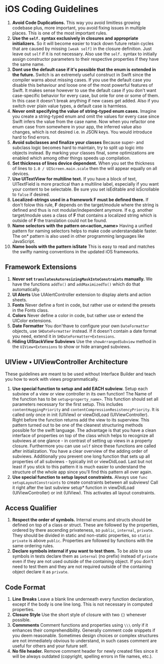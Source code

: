 # iOS Coding Guidelines

1. **Avoid Code Duplications.** This way you avoid limitless growing codebase plus, more important, you avoid fixing issues in multiple places. This is one of the most important rules.
1. **Use the `self.` syntax exclusively in closures and appropriate initializers.** So it will become easier to track down future retain cycles that are caused by missing `[weak self]` in the closure definition. Just leave out `self` if it is not necessary. Also use the `self.` syntax to initially assign constructor parameters to their respective properties if they have the same name.
1. **Dont use the default case if it's possible that the enum is extended in the future.** Switch is an extremely useful construct in Swift since the compiler warns about missing cases. If you use the default case you disable this behaviour and loose one of the most powerful features of Swift. It makes sense however to use the default case if you don't want case-specific behavior for every case, but onle for one or some of them. In this case it doesn't break anything if new cases get added. Also if you switch over plain value types, a default case is harmless.
1. **Never omit specifying the value of string-typed enum cases.** Imagine you create a string-typed enum and omit the values for every case since Swift infers the value from the case name. Now when you refactor one enum case from somewhere in your app, the inferred value also changes, which is not desired i.e. in JSON keys. You would introduce hard to find errors.
1. **Avoid subclasses and finalize your classes** Because super- and subclass logic becomes hard to maintain, try to split up logic into objects instead. By marking your classes final, some optimizations are enabled which among other things speeds up compilation.
1. **Set thickness of lines device dependent.** When you set the thickness of lines to `1.0 / UIScreen.main.scale` then the will appear equally on all devices.
1. **Use UITextView for multiline text.** If you have a block of text, UITextField is more practical than a multiline label, especially if you want your content to be selectable. Be sure you set isEditable and isScrollable to `false` if desired.
1. **Localized-strings used in a framework F must be defined there.** If don't folow this rule, **F** depends on the target/module where the string is defined and thus is not modular/independent anymore. If e.g. another target/module uses a class of **F** that contains a localized string which is outside of **F** the translation could not be found.
1. **Name selectors with the pattern on<action_name>** Having a unified pattern for naming selectors helps to make code understandable faster. The on* pattern is also used in other programming languages like JavaScript.
1. **Name bools with the pattern isState** This is easy to read and matches the swifty naming conventions in the updated iOS frameworks.

## Framework Extensions

1. **Never set `translatesAutoresizingMaskIntoConstraints` manually.** We have the functions `addTo()` and `addMaximizedTo()` which do that automatically.
1. **UI Alerts** Use UIAlertController extension to display alerts and action sheets.
1. **Fonts** Never define a font in code, but rather use or extend the presets in the Fonts class.
1. **Colors** Never define a color in code, but rather use or extend the UIColor extensions.
1. **Date Formatter** You don'thave to configure your own `DateFormatter` objects, use `SHDateFormatter` instead. If it doesn't contain a date format you need, extend it in `SHDateFormatter+Extensions`.
1. **Hiding UIStackView Subviews** Use the `showArrangedSubview` method in the `UIView+Extensions` to show or hide arranged subviews.

## UIView • UIViewController Architecture

These guidelines are meant to be used without Interface Builder and teach you how to work with views programmatically.

1. **Use special function to setup and add EACH subview.** Setup each subview of a view or view controller in its own function! The Name of the function has to be `setup<property_name>`. This function should set all parameters necessary for the first setup. This includes `contentHuggingPriority` and `contentCompressionResistencyPriority`. It is called only once in init (UIView) or viewDidLoad (UIViewController). Right before the function returns add the view to its superview. This pattern turned out to be one of the cleanest structuring methods possible for the swift language. The advantage is that you have a clean interface of properties on top of the class which helps to recognize all subviews at one glance - in contrast of setting up views in a property closure. Furthermore you can use `self` since these functions are called after initialization. You have a clear overview of the adding order of subviews. Additionally you prevent one long function that sets up all properties of all subviews - typically init or viewDidLoad. Last but not least if you stick to this pattern it is much easier to understand the structure of the whole app since you'll find this pattern all over again.
1. **Use special function to setup layout constraints.** Always use `func setupLayoutConstraints` to create constraints between all subviews! Call it right after the last subview setup* function in viewDidLoad (UIViewController) or init (UIView). This activates all layout constraints.

## Access Qualifier

1. **Respect the order of symbols.** Internal enums and structs should be defined on top of a class or struct. These are followed by the properties, ordered by there ascending privateness, so `public`, `internal`, `private`. They should be divided in static and non-static properties, so `static private` is above `public`. Properties are followed by functions with the same ordering rules.
1. **Declare symbols internal if you want to test them.** To be able to use symbols in tests declare them as `internal` (no prefix) instead of `private` even if they are not used outside of the containing object. If you don't need to test them and they are not required outside of the containing object declare it as `private`.

## Code Format

1. **Line Breaks** Leave a blank line underneath every function declaration, except if the body is one line long. This is not necessary in computed properties.
1. **Closure Style** Use the short style of closure with two `{}` whenever possible.
1. **Commments** Comment functions and properties using `\\\` only if it enhances their comprehendibility. Generally comment code snippets if you deem reasonable. Sometimes design choices or complex structures are not immediately obvious to understand, in such cases comment are useful for others and your future self.
1. **No file header.** Remove comment header for newly created files since it will be always outdated (copyright, spelling errors in file names, etc.).
